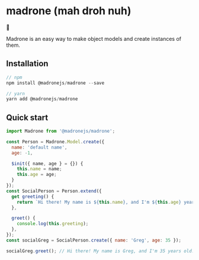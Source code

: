# madrone (mah droh nuh)
🌳

Madrone is an easy way to make object models and create instances of them.

## Installation
```javascript
// npm
npm install @madronejs/madrone --save

// yarn
yarn add @madronejs/madrone
```

## Quick start

```javascript
import Madrone from '@madronejs/madrone';

const Person = Madrone.Model.create({
  name: 'default name',
  age: -1,

  $init({ name, age } = {}) {
    this.name = name;
    this.age = age;
  }
});
const SocialPerson = Person.extend({
  get greeting() {
    return `Hi there! My name is ${this.name}, and I'm ${this.age} years old.`;
  },

  greet() {
    console.log(this.greeting);
  },
});
const socialGreg = SocialPerson.create({ name: 'Greg', age: 35 });

socialGreg.greet(); // Hi there! My name is Greg, and I'm 35 years old.
```
